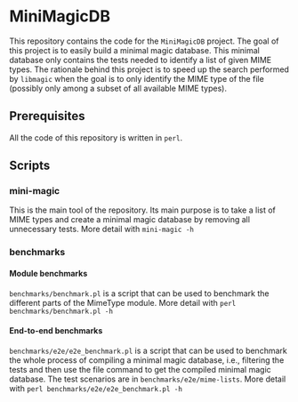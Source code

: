 # MiniMagicDB

This repository contains the code for the `MiniMagicDB` project. The goal of this project is to easily build a minimal magic database. This minimal database only contains the tests needed to identify a list of given MIME types. The rationale behind this project is to speed up the search performed by `libmagic` when the goal is to only identify the MIME type of the file (possibly only among a subset of all available MIME types).

## Prerequisites

All the code of this repository is written in `perl`.

## Scripts

### mini-magic

This is the main tool of the repository. Its main purpose is to take a list of MIME types and create a minimal magic database by removing all unnecessary tests. More detail with `mini-magic -h`


### benchmarks

#### Module benchmarks

`benchmarks/benchmark.pl` is a script that can be used to benchmark the different parts of the MimeType module. More detail with `perl benchmarks/benchmark.pl -h`

#### End-to-end benchmarks

`benchmarks/e2e/e2e_benchmark.pl` is a script that can be used to benchmark the whole process of compiling a minimal magic database, i.e., filtering the tests and then use the file command to get the compiled minimal magic database. The test scenarios are in `benchmarks/e2e/mime-lists`. More detail with `perl benchmarks/e2e/e2e_benchmark.pl -h`
